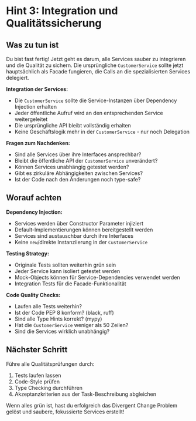 # Hint 3: Integration und Qualitätssicherung

## Was zu tun ist

Du bist fast fertig! Jetzt geht es darum, alle Services sauber zu integrieren und die Qualität zu sichern. Die ursprüngliche `CustomerService` sollte jetzt hauptsächlich als Facade fungieren, die Calls an die spezialisierten Services delegiert.

**Integration der Services:**
- Die `CustomerService` sollte die Service-Instanzen über Dependency Injection erhalten
- Jeder öffentliche Aufruf wird an den entsprechenden Service weitergeleitet
- Die ursprüngliche API bleibt vollständig erhalten
- Keine Geschäftslogik mehr in der `CustomerService` - nur noch Delegation

**Fragen zum Nachdenken:**
- Sind alle Services über ihre Interfaces ansprechbar?
- Bleibt die öffentliche API der `CustomerService` unverändert?
- Können Services unabhängig getestet werden?
- Gibt es zirkuläre Abhängigkeiten zwischen Services?
- Ist der Code nach den Änderungen noch type-safe?

## Worauf achten

**Dependency Injection:**
- Services werden über Constructor Parameter injiziert
- Default-Implementierungen können bereitgestellt werden
- Services sind austauschbar durch ihre Interfaces
- Keine `new`/direkte Instanziierung in der `CustomerService`

**Testing Strategy:**
- Originale Tests sollten weiterhin grün sein
- Jeder Service kann isoliert getestet werden
- Mock-Objects können für Service-Dependencies verwendet werden
- Integration Tests für die Facade-Funktionalität

**Code Quality Checks:**
- Laufen alle Tests weiterhin?
- Ist der Code PEP 8 konform? (black, ruff)
- Sind alle Type Hints korrekt? (mypy)
- Hat die `CustomerService` weniger als 50 Zeilen?
- Sind die Services wirklich unabhängig?

## Nächster Schritt

Führe alle Qualitätsprüfungen durch:
1. Tests laufen lassen
2. Code-Style prüfen
3. Type Checking durchführen
4. Akzeptanzkriterien aus der Task-Beschreibung abgleichen

Wenn alles grün ist, hast du erfolgreich das Divergent Change Problem gelöst und saubere, fokussierte Services erstellt!